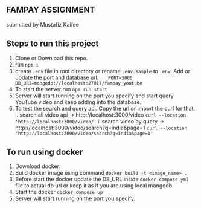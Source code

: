 ## FAMPAY ASSIGNMENT
submitted by Mustafiz Kaifee

## Steps to run this project
1. Clone or Download this repo.
2. run `npm i`
3. create `.env` file in root directory or rename `.env.sample` to `.env`. Add or update the port and database url.
`	PORT=3000`
`	DB_URI=mongodb://localhost:27017/fampay_youtube`
4. To start the server run `npm run start`
5. Server will start running on the port you specify and start query YouTube video and keep adding into the database.
6. To test the search and query api. Copy the url or import the curl for that.
	i. search all video api -> http://localhost:3000/video
		`curl --location 'http://localhost:3000/video/'`
	ii search video by query -> http://localhost:3000/video/search?q=india&page=1
		`curl --location 'http://localhost:3000/video/search?q=india&page=1'`

## To run using docker
1. Download docker.
2. Build docker image using command `docker build -t <image_name> .` 
3. Before start the docker update the DB_URL inside `docker-compose.yml` file to actual db url or keep it as if you are using local mongodb.
4. Start the docker `docker compose up`
5. Server will start running on the port you specify.